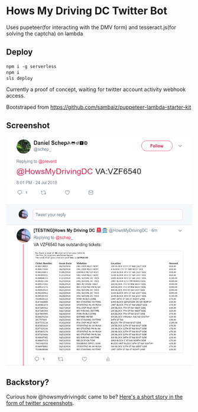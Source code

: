 # Hows My Driving DC Twitter Bot

Uses pupeteer(for interacting with the DMV form) and tesseract.js(for solving the captcha) on lambda

## Deploy
```
npm i -g serverless
npm i
sls deploy
```

Currently a proof of concept, waiting for twitter account activity webhook access.

Bootstraped from https://github.com/sambaiz/puppeteer-lambda-starter-kit

## Screenshot
![](./screenshot.png)


## Backstory?
Curious how @howsmydrivingdc came to be? [Here's a short story in the form of twitter screenshots](https://github.com/dschep/hows-my-driving-dc/issues/4#issuecomment-407921395).
